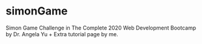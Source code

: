 # simonGame
Simon Game Challenge in The Complete 2020 Web Development Bootcamp by Dr. Angela Yu + Extra tutorial page by me.
